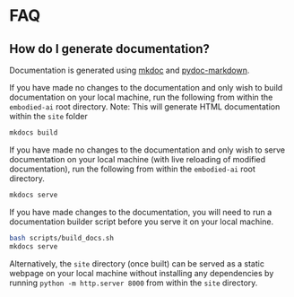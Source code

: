 # FAQ

## How do I generate documentation?

Documentation is generated using [mkdoc](https://www.mkdocs.org/) and
[pydoc-markdown](https://pypi.org/project/pydoc-markdown/). 

If you have made no changes to the documentation and only wish to build documentation on your local machine, run the following from within the `embodied-ai` root directory. Note: This will generate HTML documentation within the `site` folder
```bash
mkdocs build
```

If you have made no changes to the documentation and only wish to serve documentation on your local machine (with live reloading of modified documentation), run the following from within the `embodied-ai` root directory.
```bash
mkdocs serve
```


If you have made changes to the documentation, you will need to run a documentation builder script before you serve it on your local machine.
```bash
bash scripts/build_docs.sh
mkdocs serve
```
Alternatively, the `site` directory (once built) can be served as a static webpage on your local machine 
without installing any dependencies by running `python -m http.server 8000` from within the `site` directory.

